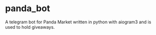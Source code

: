 # panda_bot
A telegram bot for Panda Market written in python with aiogram3 and is used to hold giveaways.

